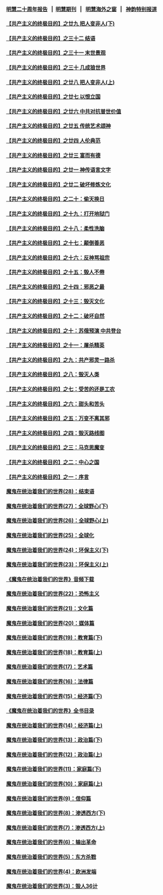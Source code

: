 #### [明慧二十周年报告](https://github.com/gfw-breaker/mh-reports/blob/master/README.md?t=07240820) &nbsp;&nbsp;|&nbsp;&nbsp;[明慧期刊](https://github.com/gfw-breaker/mh-qikan) &nbsp;&nbsp;|&nbsp;&nbsp; [明慧海外之窗](https://github.com/gfw-breaker/mh-news/blob/master/README.md?t=07240820) &nbsp;&nbsp;|&nbsp;&nbsp; [神韵特别报道](https://github.com/gfw-breaker/mh-news/blob/master/shenyun.md?t=07240820) 

#### [【共产主义的终极目的】之廿九 把人变非人(下)](../pages/nsc422/n11344140.md?t=07240820) 

#### [【共产主义的终极目的】之三十二 结语](../pages/nsc422/n11360535.md?t=07240820) 

#### [【共产主义的终极目的】之三十一 末世景观](../pages/nsc422/n11351129.md?t=07240820) 

#### [【共产主义的终极目的】之三十 几成狼世界](../pages/nsc422/n11348280.md?t=07240820) 

#### [【共产主义的终极目的】之廿八 把人变非人(上)](../pages/nsc422/n11340492.md?t=07240820) 

#### [【共产主义的终极目的】之廿七 以恨立国](../pages/nsc422/n11336944.md?t=07240820) 

#### [【共产主义的终极目的】之廿六 中共对抗普世价值](../pages/nsc422/n11324785.md?t=07240820) 

#### [【共产主义的终极目的】之廿五 传统艺术颂神](../pages/nsc422/n11296396.md?t=07240820) 

#### [【共产主义的终极目的】之廿四 人伦典范](../pages/nsc422/n11296397.md?t=07240820) 

#### [【共产主义的终极目的】之廿三 富而有德](../pages/nsc422/n11283598.md?t=07240820) 

#### [【共产主义的终极目的】之廿一 神传语言文字](../pages/nsc422/n11263265.md?t=07240820) 

#### [【共产主义的终极目的】之廿二 破坏修炼文化](../pages/nsc422/n11245728.md?t=07240820) 

#### [【共产主义的终极目的】之二十：偷天换日](../pages/nsc422/n11238846.md?t=07240820) 

#### [【共产主义的终极目的】之十九：打开地狱门](../pages/nsc422/n11206376.md?t=07240820) 

#### [【共产主义的终极目的】之十八：柔性洗脑](../pages/nsc422/n11199994.md?t=07240820) 

#### [【共产主义的终极目的】之十七：颠倒善恶](../pages/nsc422/n11179782.md?t=07240820) 

#### [【共产主义的终极目的】之十六：反神骂祖宗](../pages/nsc422/n11166798.md?t=07240820) 

#### [【共产主义的终极目的】之十五：毁人不倦](../pages/nsc422/n11166792.md?t=07240820) 

#### [【共产主义的终极目的】之十四：邪恶之最](../pages/nsc422/n11150249.md?t=07240820) 

#### [【共产主义的终极目的】之十三：毁灭文化](../pages/nsc422/n11135227.md?t=07240820) 

#### [【共产主义的终极目的】之十二：破坏自然](../pages/nsc422/n11135214.md?t=07240820) 

#### [【共产主义的终极目的】之十：苏俄预演 中共登台](../pages/nsc422/n11118424.md?t=07240820) 

#### [【共产主义的终极目的】之十一：屠杀精英](../pages/nsc422/n11118442.md?t=07240820) 

#### [【共产主义的终极目的】之九：共产邪灵一路杀](../pages/nsc422/n11114139.md?t=07240820) 

#### [【共产主义的终极目的】之八：毁灭人类](../pages/nsc422/n11108503.md?t=07240820) 

#### [【共产主义的终极目的】之七：受苦的还是工农](../pages/nsc422/n11101809.md?t=07240820) 

#### [【共产主义的终极目的】之六：甜头和苦头](../pages/nsc422/n11096971.md?t=07240820) 

#### [【共产主义的终极目的】之五：万变不离其邪](../pages/nsc422/n11091285.md?t=07240820) 

#### [【共产主义的终极目的】之四：毁灭路线图](../pages/nsc422/n11086284.md?t=07240820) 

#### [【共产主义的终极目的】之三：马克思魔变](../pages/nsc422/n11061941.md?t=07240820) 

#### [【共产主义的终极目的】之二：中心之国](../pages/nsc422/n11047728.md?t=07240820) 

#### [【共产主义的终极目的】之一：序言](../pages/nsc422/n11086077.md?t=07240820) 

#### [魔鬼在统治着我们的世界(28)：结束语](../pages/nsc422/n10936246.md?t=07240820) 

#### [魔鬼在统治着我们的世界(27)：全球野心(下)](../pages/nsc422/n10928319.md?t=07240820) 

#### [魔鬼在统治着我们的世界(26)：全球野心(上)](../pages/nsc422/n10900318.md?t=07240820) 

#### [魔鬼在统治着我们的世界(25)：全球化](../pages/nsc422/n10788205.md?t=07240820) 

#### [魔鬼在统治着我们的世界(24)：环保主义(下)](../pages/nsc422/n10695307.md?t=07240820) 

#### [魔鬼在统治着我们的世界(23)：环保主义(上)](../pages/nsc422/n10688613.md?t=07240820) 

#### [《魔鬼在统治着我们的世界》音频下载](../pages/nsc422/n10635553.md?t=07240820) 

#### [魔鬼在统治着我们的世界(22)：恐怖主义](../pages/nsc422/n10614727.md?t=07240820) 

#### [魔鬼在统治着我们的世界(21)：文化篇](../pages/nsc422/n10597706.md?t=07240820) 

#### [魔鬼在统治着我们的世界(20)：媒体篇](../pages/nsc422/n10586579.md?t=07240820) 

#### [魔鬼在统治着我们的世界(19)：教育篇(下)](../pages/nsc422/n10564808.md?t=07240820) 

#### [魔鬼在统治着我们的世界(18)：教育篇(上)](../pages/nsc422/n10526970.md?t=07240820) 

#### [魔鬼在统治着我们的世界(17)：艺术篇](../pages/nsc422/n10499093.md?t=07240820) 

#### [魔鬼在统治着我们的世界(16)：法律篇](../pages/nsc422/n10485969.md?t=07240820) 

#### [魔鬼在统治着我们的世界(15)：经济篇(下)](../pages/nsc422/n10469975.md?t=07240820) 

#### [《魔鬼在统治着我们的世界》全书目录](../pages/nsc422/n10464261.md?t=07240820) 

#### [魔鬼在统治着我们的世界(14)：经济篇(上)](../pages/nsc422/n10457370.md?t=07240820) 

#### [魔鬼在统治着我们的世界(13)：政治篇(下)](../pages/nsc422/n10448270.md?t=07240820) 

#### [魔鬼在统治着我们的世界(12)：政治篇(上)](../pages/nsc422/n10444576.md?t=07240820) 

#### [魔鬼在统治着我们的世界(11)：家庭篇(下)](../pages/nsc422/n10440961.md?t=07240820) 

#### [魔鬼在统治着我们的世界(10)：家庭篇(上)](../pages/nsc422/n10435448.md?t=07240820) 

#### [魔鬼在统治着我们的世界(9)：信仰篇](../pages/nsc422/n10432159.md?t=07240820) 

#### [魔鬼在统治着我们的世界(8)：渗透西方(下)](../pages/nsc422/n10429603.md?t=07240820) 

#### [魔鬼在统治着我们的世界(7)：渗透西方(上)](../pages/nsc422/n10426013.md?t=07240820) 

#### [魔鬼在统治着我们的世界(6)：输出革命](../pages/nsc422/n10421536.md?t=07240820) 

#### [魔鬼在统治着我们的世界(5)：东方杀戮](../pages/nsc422/n10417707.md?t=07240820) 

#### [魔鬼在统治着我们的世界(4)：欧洲发端](../pages/nsc422/n10414890.md?t=07240820) 

#### [魔鬼在统治着我们的世界(3)：毁人36计](../pages/nsc422/n10411583.md?t=07240820) 

